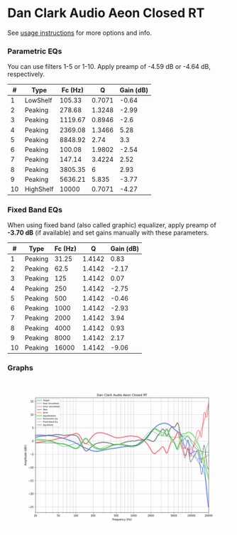 # Dan Clark Audio Aeon Closed RT
See [usage instructions](https://github.com/jaakkopasanen/AutoEq#usage) for more options and info.

### Parametric EQs
You can use filters 1-5 or 1-10. Apply preamp of -4.59 dB or -4.64 dB, respectively.

|   # | Type      |   Fc (Hz) |      Q |   Gain (dB) |
|-----|-----------|-----------|--------|-------------|
|   1 | LowShelf  |    105.33 | 0.7071 |       -0.64 |
|   2 | Peaking   |    278.68 | 1.3248 |       -2.99 |
|   3 | Peaking   |   1119.67 | 0.8946 |       -2.6  |
|   4 | Peaking   |   2369.08 | 1.3466 |        5.28 |
|   5 | Peaking   |   8848.92 | 2.74   |        3.3  |
|   6 | Peaking   |    100.08 | 1.9802 |       -2.54 |
|   7 | Peaking   |    147.14 | 3.4224 |        2.52 |
|   8 | Peaking   |   3805.35 | 6      |        2.93 |
|   9 | Peaking   |   5636.21 | 5.835  |       -3.77 |
|  10 | HighShelf |  10000    | 0.7071 |       -4.27 |

### Fixed Band EQs
When using fixed band (also called graphic) equalizer, apply preamp of **-3.70 dB** (if available) and set gains manually with these parameters.

|   # | Type    |   Fc (Hz) |      Q |   Gain (dB) |
|-----|---------|-----------|--------|-------------|
|   1 | Peaking |     31.25 | 1.4142 |        0.83 |
|   2 | Peaking |     62.5  | 1.4142 |       -2.17 |
|   3 | Peaking |    125    | 1.4142 |        0.07 |
|   4 | Peaking |    250    | 1.4142 |       -2.75 |
|   5 | Peaking |    500    | 1.4142 |       -0.46 |
|   6 | Peaking |   1000    | 1.4142 |       -2.93 |
|   7 | Peaking |   2000    | 1.4142 |        3.94 |
|   8 | Peaking |   4000    | 1.4142 |        0.93 |
|   9 | Peaking |   8000    | 1.4142 |        2.17 |
|  10 | Peaking |  16000    | 1.4142 |       -9.06 |

### Graphs
![](./Dan%20Clark%20Audio%20Aeon%20Closed%20RT.png)
